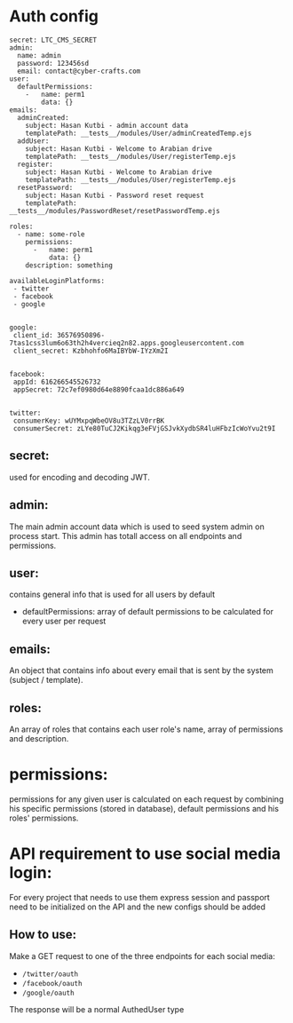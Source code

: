 # Auth config

```
secret: LTC_CMS_SECRET
admin:
  name: admin
  password: 123456sd
  email: contact@cyber-crafts.com
user:
  defaultPermissions:
    -   name: perm1
        data: {}
emails:
  adminCreated:
    subject: Hasan Kutbi - admin account data
    templatePath: __tests__/modules/User/adminCreatedTemp.ejs
  addUser:
    subject: Hasan Kutbi - Welcome to Arabian drive
    templatePath: __tests__/modules/User/registerTemp.ejs
  register:
    subject: Hasan Kutbi - Welcome to Arabian drive
    templatePath: __tests__/modules/User/registerTemp.ejs
  resetPassword:
    subject: Hasan Kutbi - Password reset request
    templatePath: __tests__/modules/PasswordReset/resetPasswordTemp.ejs

roles:
  - name: some-role
    permissions:
      -   name: perm1
          data: {}
    description: something

availableLoginPlatforms:
 - twitter
 - facebook
 - google


google:
 client_id: 36576950896-7tas1css3lum6o63th2h4vercieq2n82.apps.googleusercontent.com
 client_secret: Kzbhohfo6MaIBYbW-IYzXm2I


facebook:
 appId: 616266545526732
 appSecret: 72c7ef0980d64e8890fcaa1dc886a649


twitter:
 consumerKey: wUYMxpqWbeOV8u3TZzLV0rrBK
 consumerSecret: zLYe80TuCJ2Kikqg3eFVjGSJvkXydbSR4luHFbzIcWoYvu2t9I

```

## secret:
used for encoding and decoding JWT.

## admin: 
The main admin account data which is used to seed system admin on process start. This admin has totall access on all endpoints and permissions.

## user: 
contains general info that is used for all users by default 
- defaultPermissions: array of default permissions to be calculated for every user per request

## emails:
An object that contains info about every email that is sent by the system (subject / template).

## roles: 
An array of roles that contains each user role's name, array of permissions and description.

# permissions: 
permissions for any given user is calculated on each request by combining his specific permissions (stored in database), default permissions and his roles' permissions.

# API requirement to use social media login:
For every project that needs to use them express session and passport need to be initialized on the API 
and the new configs should be added

## How to use:
Make a GET request to one of the three endpoints for each social media:
- `/twitter/oauth`
- `/facebook/oauth`
- `/google/oauth`

The response will be a normal AuthedUser type
